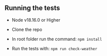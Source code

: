 ## Running the tests

* Node v18.16.0 or Higher
* Clone the repo
* In root folder run the command: `npm install`

* Run the tests with: `npm run check-weather`
